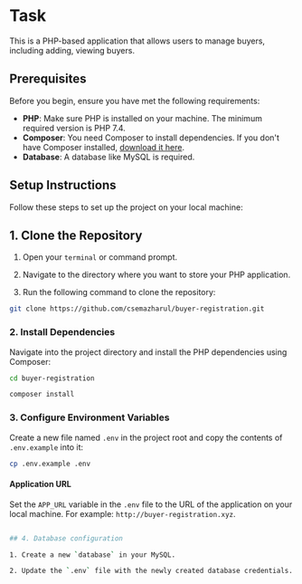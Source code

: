 # Task

This is a PHP-based application that allows users to manage buyers, including adding, viewing buyers.

## Prerequisites

Before you begin, ensure you have met the following requirements:

- **PHP**: Make sure PHP is installed on your machine. The minimum required version is PHP 7.4.
- **Composer**: You need Composer to install dependencies. If you don't have Composer installed, [download it here](https://getcomposer.org/).
- **Database**: A database like MySQL is required.

## Setup Instructions

Follow these steps to set up the project on your local machine:

## 1. Clone the Repository

1. Open your `terminal` or command prompt.

2. Navigate to the directory where you want to store your PHP application.

3. Run the following command to clone the repository:

```bash
git clone https://github.com/csemazharul/buyer-registration.git
```

### 2. Install Dependencies

Navigate into the project directory and install the PHP dependencies using Composer:

```bash
cd buyer-registration
```

```bash
composer install
```

### 3. Configure Environment Variables

Create a new file named `.env` in the project root and copy the contents of `.env.example` into it:

```bash
cp .env.example .env
```

#### Application URL

Set the `APP_URL` variable in the `.env` file to the URL of the application on your local machine. For example: ``http://buyer-registration.xyz``.
```bash

## 4. Database configuration

1. Create a new `database` in your MySQL.

2. Update the `.env` file with the newly created database credentials.








